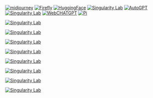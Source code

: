 [![midjourney](https://invidget.switchblade.xyz/midjourney)](https://discord.gg/midjourney)
[![Firefly](https://invidget.switchblade.xyz/YJE3z8bK)](https://discord.gg/YJE3z8bK)
[![HuggingFace](https://invidget.switchblade.xyz/hugging-face-879548962464493619)](https://discord.gg/hugging-face-879548962464493619)
[![Singularity Lab](https://invidget.switchblade.xyz/63XZsH2Y)](https://discord.gg/63XZsH2Y)
[![AutoGPT](https://invidget.switchblade.xyz/autogpt)](https://discord.gg/autogpt)
[![Singularity Lab](https://invidget.switchblade.xyz/8Jq45eBH)](https://discord.gg/8Jq45eBH)
[![WebCHATGPT](https://invidget.switchblade.xyz/JKpfRTEZ)](https://discord.gg/JKpfRTEZ)
[![Pi](https://invidget.switchblade.xyz/RUsRK82D)](https://discord.gg/RUsRK82D)

[![Singularity Lab](https://invidget.switchblade.xyz/jc4xtF58Ve)](https://discord.gg/jc4xtF58Ve)

[![Singularity Lab](https://invidget.switchblade.xyz/8MtgXxP5)](https://discord.gg/8MtgXxP5)



[![Singularity Lab](https://invidget.switchblade.xyz/G5dxVH9Kdp)](https://discord.gg/G5dxVH9Kdp)




[![Singularity Lab](https://invidget.switchblade.xyz/PH6pkDD3)](https://discord.gg/PH6pkDD3)

[![Singularity Lab](https://invidget.switchblade.xyz/6A6BDm4a)](https://discord.gg/6A6BDm4a)

[![Singularity Lab](https://invidget.switchblade.xyz/TpzqfSNfc2)](https://discord.gg/TpzqfSNfc2)





[![Singularity Lab](https://invidget.switchblade.xyz/nxrQzfvX)](https://discord.gg/nxrQzfvX)


[![Singularity Lab](https://invidget.switchblade.xyz/McEyvETc)](https://discord.gg/McEyvETc)


